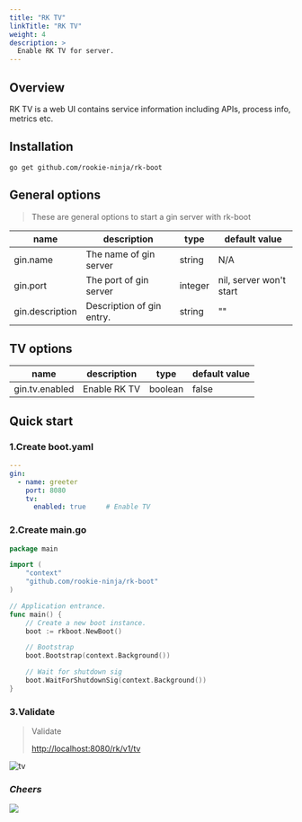 ```yaml
---
title: "RK TV"
linkTitle: "RK TV"
weight: 4
description: >
  Enable RK TV for server.
---
```


## Overview
RK TV is a web UI contains service information including APIs, process info, metrics etc.

## Installation
```shell script
go get github.com/rookie-ninja/rk-boot
```

## General options
> These are general options to start a gin server with rk-boot

| name | description | type | default value |
| ------ | ------ | ------ | ------ |
| gin.name | The name of gin server | string | N/A |
| gin.port | The port of gin server | integer | nil, server won't start |
| gin.description | Description of gin entry. | string | "" |

## TV options
| name | description | type | default value |
| ------ | ------ | ------ | ------ |
| gin.tv.enabled | Enable RK TV | boolean | false |

## Quick start
### 1.Create boot.yaml
```yaml
---
gin:
  - name: greeter
    port: 8080
    tv:
      enabled: true     # Enable TV
```

### 2.Create main.go
```go
package main

import (
	"context"
	"github.com/rookie-ninja/rk-boot"
)

// Application entrance.
func main() {
	// Create a new boot instance.
	boot := rkboot.NewBoot()

	// Bootstrap
	boot.Bootstrap(context.Background())

	// Wait for shutdown sig
	boot.WaitForShutdownSig(context.Background())
}
```

### 3.Validate
> Validate
>
> [http://localhost:8080/rk/v1/tv](http://localhost:8080/rk/v1/tv)


![tv](/bootstrapper/getting-started/gin-golang/gin-tv.png)

### _**Cheers**_
![](/bootstrapper/user-guide/cheers.png)